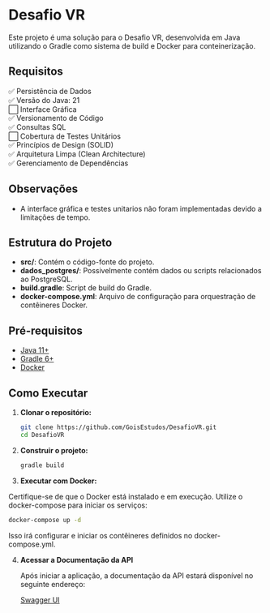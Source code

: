 # Desafio VR

Este projeto é uma solução para o Desafio VR, desenvolvida em Java utilizando o Gradle como sistema de build e Docker para conteinerização.

## Requisitos
:white_check_mark: Persistência de Dados  
:white_check_mark: Versão do Java: 21  
:white_large_square: Interface Gráfica  
:white_check_mark: Versionamento de Código  
:white_check_mark: Consultas SQL  
:white_large_square: Cobertura de Testes Unitários  
:white_check_mark: Princípios de Design (SOLID)  
:white_check_mark: Arquitetura Limpa (Clean Architecture)  
:white_check_mark: Gerenciamento de Dependências 

## Observações
- A interface gráfica e testes unitarios não foram implementadas devido a limitações de tempo.

## Estrutura do Projeto

- **src/**: Contém o código-fonte do projeto.
- **dados_postgres/**: Possivelmente contém dados ou scripts relacionados ao PostgreSQL.
- **build.gradle**: Script de build do Gradle.
- **docker-compose.yml**: Arquivo de configuração para orquestração de contêineres Docker.

## Pré-requisitos

- [Java 11+](https://www.oracle.com/java/technologies/javase-jdk11-downloads.html)
- [Gradle 6+](https://gradle.org/install/)
- [Docker](https://docs.docker.com/get-docker/)

## Como Executar

1. **Clonar o repositório:**

   ```bash
   git clone https://github.com/GoisEstudos/DesafioVR.git
   cd DesafioVR

2. **Construir o projeto:**

   ```bash
   gradle build

3. **Executar com Docker:**

Certifique-se de que o Docker está instalado e em execução. Utilize o docker-compose para iniciar os serviços:

   ```bash
   docker-compose up -d
   ```

Isso irá configurar e iniciar os contêineres definidos no docker-compose.yml.

4. **Acessar a Documentação da API**

   Após iniciar a aplicação, a documentação da API estará disponível no seguinte endereço:

   [Swagger UI](http://localhost:8080/swagger-ui/index.html)
